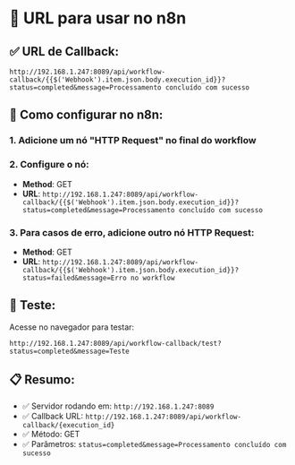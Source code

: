 # 🎯 URL para usar no n8n

## ✅ **URL de Callback:**

```
http://192.168.1.247:8089/api/workflow-callback/{{$('Webhook').item.json.body.execution_id}}?status=completed&message=Processamento concluído com sucesso
```

## 🔧 **Como configurar no n8n:**

### 1. **Adicione um nó "HTTP Request" no final do workflow**

### 2. **Configure o nó:**
- **Method**: GET
- **URL**: `http://192.168.1.247:8089/api/workflow-callback/{{$('Webhook').item.json.body.execution_id}}?status=completed&message=Processamento concluído com sucesso`

### 3. **Para casos de erro, adicione outro nó HTTP Request:**
- **Method**: GET
- **URL**: `http://192.168.1.247:8089/api/workflow-callback/{{$('Webhook').item.json.body.execution_id}}?status=failed&message=Erro no workflow`

## 🧪 **Teste:**

Acesse no navegador para testar:
```
http://192.168.1.247:8089/api/workflow-callback/test?status=completed&message=Teste
```

## 📋 **Resumo:**
- ✅ Servidor rodando em: `http://192.168.1.247:8089`
- ✅ Callback URL: `http://192.168.1.247:8089/api/workflow-callback/{execution_id}`
- ✅ Método: GET
- ✅ Parâmetros: `status=completed&message=Processamento concluído com sucesso` 